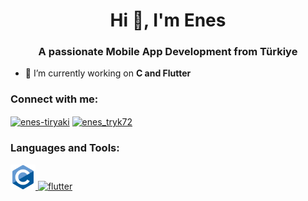 <h1 align="center">Hi 👋, I'm Enes</h1>
<h3 align="center">A passionate Mobile App Development from Türkiye</h3>

- 🔭 I’m currently working on **C and Flutter**

<h3 align="left">Connect with me:</h3>
<p align="left">
<a href="https://linkedin.com/in/enes-tiryaki-926081171/" target="blank"><img align="center" src="https://raw.githubusercontent.com/rahuldkjain/github-profile-readme-generator/master/src/images/icons/Social/linked-in-alt.svg" alt="enes-tiryaki" height="30" width="40" /></a>
<a href="[https://instagram.com/enes_tryk72](https://www.instagram.com/enes_tryk72/)" target="blank"><img align="center" src="https://raw.githubusercontent.com/rahuldkjain/github-profile-readme-generator/master/src/images/icons/Social/instagram.svg" alt="enes_tryk72" height="30" width="40" /></a>
</p>

<h3 align="left">Languages and Tools:</h3>
<p align="left"> <a href="https://www.cprogramming.com/" target="_blank" rel="noreferrer"> <img src="https://raw.githubusercontent.com/devicons/devicon/master/icons/c/c-original.svg" alt="c" width="40" height="40"/> </a> <a href="https://flutter.dev" target="_blank" rel="noreferrer"> <img src="https://www.vectorlogo.zone/logos/flutterio/flutterio-icon.svg" alt="flutter" width="40" height="40"/> </a> </p>










